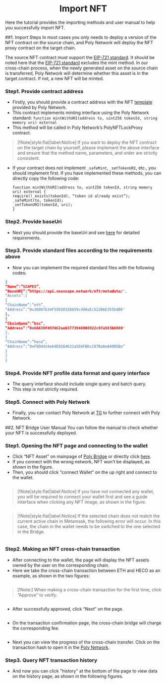 <h1 align="center">Import NFT</h1>
Here the tutorial provides the importing methods and user manual to help you successfully import NFT. 

##1. Import Steps
In most cases you only needs to deploy a version of the NFT contract on the source chain, and Poly Network will deploy the NFT proxy contract on the target chain.

The source NFT contract must support the [EIP-721 standard](https://eips.ethereum.org/EIPS/eip-721). It should be noted here that the [EIP-721 standard](https://eips.ethereum.org/EIPS/eip-721) excludes the mint method.
  In our cross-chain process, when the newly generated asset on the source chain is transferred, Poly Network will determine whether this asset is in the target contract. If not, a new NFT will be minted.


### Step1. Provide contract address
- Firstly, you should provide a contract address with the NFT [template](https://github.com/polynetwork/nft-contracts/tree/main/contracts/erc721_template) provided by Poly Network.
- This contract implements minting interface using the Poly Network standard:
  `function mintWithURI(address to, uint256 tokenId, string memory uri) external`
- This method will be called in Poly Network’s PolyNFTLockProxy contract.

> [!Note|style:flat|label:Notice]
>If you want to deploy the NFT contract on the target chain by yourself, please implement the above interface and ensure that the method name, parameters, and order are strictly consistent.

- If your contract does not implement `_safeMint`, `_setTokenURI`, etc., you should implement first. If you have implemented these methods, you can directly copy the following code:
    
  ```solidity 
  function mintWithURI(address to, uint256 tokenId, string memory uri) external {
  require(!_exists(tokenId), “token id already exist”);
  _safeMint(to, tokenId);
  _setTokenURI(tokenId, uri);
  }
  ```

### Step2. Provide baseUri
- Next you should provide the baseUri and see [here](https://api.seascape.network/nft/metadata/) for detailed requirements.

### Step3. Provide standard files according to the requirements above

- Now you can implement the required standard files with the following codes:

```json
{
“Name”:”SCAPES”,
“BaseURI”:”https://api.seascape.network/nft/metadata/",
“Assets”:[
{
“ChainName”:”eth”,
“Address”:”0x3680fb34F55030326659cd9AaEc522B6E355bdB6"
},
{
“ChainName”:”bsc”,
“Address”:”0x66638F4970C2ae63773946906922c07a583b6069"
},
{
“ChainName”:”heco”,
“Address”:”0xF9Dd424e64E9264632a564FBDcC87Ba8eA40B5Ba”
}
]
}
```

### Step4. Provide NFT profile data format and query interface 
- The query interface should include single query and batch query. 
- This step is not strictly required.

### Step5. Connect with Poly Network
- Finally, you can contact Poly Network at [TG](https://t.me/joinchat/Hjv5NBrfO1C2LyODQfxVDw) to further connect with Poly Network.

##2. NFT Bridge User Manual
You can follow the manual to check whether your NFT is successfully deployed.

### Step1. Opening the NFT page and connecting to the wallet
- Click “NFT Asset” on mainpage of [Poly Bridge](https://bridge.poly.network/) or directly click [here](https://bridge.poly.network/nft).
- If you connect with the wrong network, NFT won't be displayed, as shown in the figure.
- Then, you should click “connect Wallet” on the up right and connect to the wallet.
<div align=center><img src="resources/nft_step1.png" alt=""/></div>
 
  > [!Note|style:flat|label:Notice]
  > If you have not connected any wallet, you will be required to connect your wallet first and see a guide interface when clicking any NFT image, as shown in the figure.

<div align=center><img src="resources/nft_step2.png" alt=""/></div>
  
  > [!Note|style:flat|label:Notice]
  > If the selected chain does not match the current active chain in Metamask, the following error will occur. In this case, the chain in the wallet needs to be switched to the one selected in the Bridge.

<div align=center><img src="resources/nft_step3.png" alt=""/></div>

### Step2. Making an NFT cross-chain transaction
- After connecting to the wallet, the page will display the NFT assets owned by the user on the corresponding chain.
- Here we take the cross-chain transaction between ETH and HECO as an example, as shown in the two figures:
<div align=center><img src="resources/nft_step4.png" alt=""/></div>
<div align=center><img src="resources/nft_step5.png" alt=""/></div>

> [!Note:]
When making a cross-chain transaction for the first time, click “Approve” to verify.

<div align=center><img src="resources/nft_step6.png" alt=""/></div>

- After successfully approved, click “Next” on the page.
<div align=center><img src="resources/nft_step7.png" alt=""/></div>

- On the transaction confirmation page, the cross-chain bridge will charge the corresponding fee.
<div align=center><img src="resources/nft_step8.png" alt=""/></div>

- Next you can view the progress of the cross-chain transfer. Click on the transaction hash to open it in the [Poly Network](https://explorer.poly.network).

### Step3. Query NFT transaction history
- And now you can click "history" at the bottom of the page to view data on the history page, as shown in the following figures.
<div align=center><img src="resources/nft_step9.png" alt=""/></div>
<div align=center><img src="resources/nft_step10.png" alt=""/></div>
